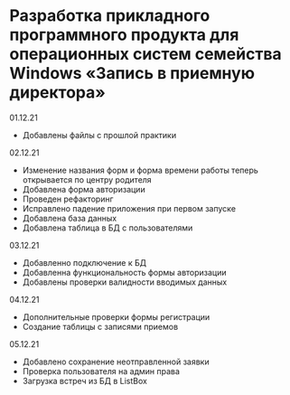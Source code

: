 # Разработка прикладного программного продукта для операционных систем семейства Windows «Запись в приемную директора»

01.12.21

- Добавлены файлы с прошлой практики

02.12.21

- Изменение названия форм и форма времени работы теперь открывается по центру родителя
- Добавлена форма авторизации
- Проведен рефакторинг
- Исправлено падение приложения при первом запуске
- Добавлена база данных
- Добавлена таблица в БД с пользователями

03.12.21

- Добавленно подключение к БД
- Добавленна функциональность формы авторизации
- Добавлены проверки валидности вводимых данных

04.12.21

- Дополнительные проверки формы регистрации
- Создание таблицы с записями приемов

05.12.21

- Добавлено сохранение неотправленной заявки
- Проверка пользователя на админ права
- Загрузка встреч из БД в ListBox
